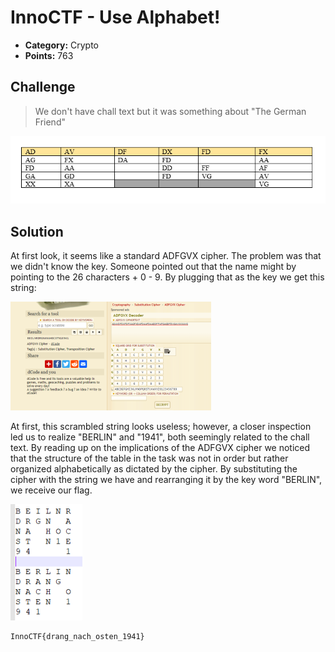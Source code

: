 # InnoCTF - Use Alphabet!

* **Category:** Crypto
* **Points:** 763

## Challenge

> We don't have chall text but it was something about "The German Friend"

![](InnoCTF/crypto/usealphabet/task.png)

## Solution

At first look, it seems like a standard ADFGVX cipher. The problem was that we didn't know the key. Someone pointed out that the name might by pointing to the 26 characters + 0 - 9. By plugging that as the key we get this string:

![](InnoCTF/crypto/usealphabet/dcode.png)

At first, this scrambled string looks useless; however, a closer inspection led us to realize "BERLIN"  and "1941", both seemingly related to the chall text. By reading up on the implications of the ADFGVX cipher we noticed that the structure of the table in the task was not in order but rather organized alphabetically as dictated by the cipher. By substituting the cipher with the string we have and rearranging it by the key word "BERLIN", we receive our flag.

![](InnoCTF/crypto/usealphabet/rearrange.png)

```
InnoCTF{drang_nach_osten_1941}
```
